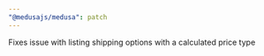 ```yaml
---
"@medusajs/medusa": patch
---
```


Fixes issue with listing shipping options with a calculated price type
